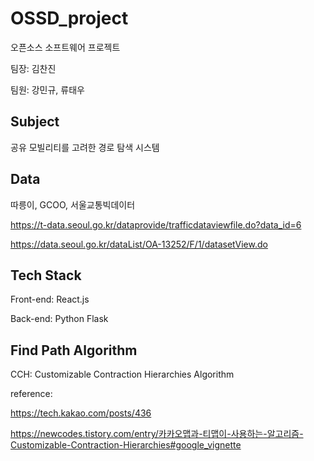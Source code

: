 # OSSD_project
오픈소스 소프트웨어 프로젝트

팀장: 김찬진

팀원: 강민규, 류태우


## Subject
공유 모빌리티를 고려한 경로 탐색 시스템

## Data
따릉이, GCOO, 서울교통빅데이터

https://t-data.seoul.go.kr/dataprovide/trafficdataviewfile.do?data_id=6

https://data.seoul.go.kr/dataList/OA-13252/F/1/datasetView.do

## Tech Stack
Front-end: React.js

Back-end: Python Flask

## Find Path Algorithm
CCH: Customizable Contraction Hierarchies Algorithm

reference:

https://tech.kakao.com/posts/436

https://newcodes.tistory.com/entry/카카오맵과-티맵이-사용하는-알고리즘-Customizable-Contraction-Hierarchies#google_vignette
